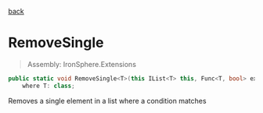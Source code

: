 ﻿

[back](/IronSphere.Extensions/types/ListExtension)

# RemoveSingle

> Assembly: IronSphere.Extensions

```csharp
public static void RemoveSingle<T>(this IList<T> this, Func<T, bool> expression)
    where T: class;
```

Removes a single element in a list where a condition matches

 